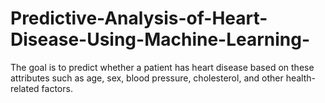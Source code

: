 # Predictive-Analysis-of-Heart-Disease-Using-Machine-Learning-
The goal is to predict whether a patient has heart disease based on these attributes such as age, sex, blood pressure, cholesterol, and other health-related factors.
